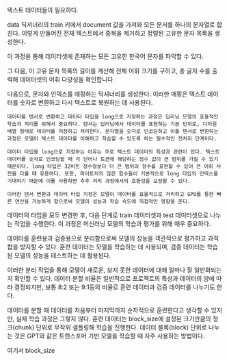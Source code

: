 텍스트 데이터들이 필요하다.

data 딕셔너리의 train 키에서 document 값을 가져와 모든 문서를 하나의 문자열로 합친다.
이렇게 만들어진 전체 텍스트에서 중복을 제거하고 정렬된 고유한 문자 목록을 생성한다.

이 과정을 통해 데이터셋에 존재하는 모든 고유한 한국어 문자를 파악할 수 있다.

그 다음, 이 고유 문자 목록의 길이를 계산해 전체 어휘 크기를 구하고, 총 글자 수를 출력해 데이터셋의 어휘 다양성을 확인합니다.

다음으로, 문자와 인덱스를 매핑하는 딕셔너리를 생성한다. 이러한 매핑은 텍스트 데이터를 숫자로 변환하고 다시 텍스트로 복원하는 데 사용된다.

 `데이터를 텐서로 변환하고 데이터 타입을 long으로 지정하는 과정은 딥러닝 모델의 효율적인 학습과 처리를 위해서 중요하다. 텐서는 딥러닝에서 데이터를 표현하는 기본 단위로, 다차원 배열 형태로 데이터를 저장하고 처리한다. 문자열을 숫자로 인코딩하고 이를 텐서로 변환하는 과정은 모델이 텍스트 데이터를 이해하고 학습할 수 있도록 하는 필수적인 전처리 단계이다.`
 
`데이터 타입을 long으로 지정하는 이유는 주로 텍스트 데이터의 특성과 관련이 있다. 텍스트 데이터를 숫자로 인코딩할 때 각 단어나 토큰에 해당하는 정수 값이 큰 범위를 가질 수 있기 때문이다. long 타입은 32비트 정수형보다 더 큰 범위의 정수를 표현할 수 있어 큰 어휘 사전을 다룰 때 유용하다. 또한, 파이토치의 많은 함수들이 기본적으로 long 타입의 인덱스를 기대하기 때문에 이를 사용하면 추후 처리 과정에서의 호환성을 보장할 수 있다.`

`이러한 텐서 변환과 데이터 타입 지정은 모델이 데이터를 효율적으로 처리하고 GPU를 통한 빠른 연산을 가능하게 함으로써 모델의 성능과 학습 속도에 직접적인 영향을 준다.`

데이터의 타입을 모두 변경한 후, 다음 단계로 train 데이터셋과 test 데이터셋으로 나누는 작업을 수행한다.
이 과정은 머신러닝 모델의 학습과 평가를 위해 매우 중요하다.

데이터를 훈련용과 검증용으로 분리함으로써 모델의 성능을 객관적으로 평가하고 과적합을 방지할 수 있다.
훈련 데이터는 모델을 학습하는 데 사용되며, 검증 데이터는 학습된 모델의 성능을 테스트하는 데 활용된다.

이러한 분리 작업을 통해 모델이 새로운, 보지 못한 데이터에 대해 얼마나 잘 일반화되는지 확인할 수 있다.
데이터 분할 비율은 일반적으로 프로젝트의 특성과 데이터의 양에 따라 결정되지만, 보통 8:2 또는 9:1등의 비율로 훈련 데이터과 검증 데이터를 나누기도 한다.

데이터를 분할 때 데이터를 처음부터 마지막까지 순차적으로 훈련한다고 생각할 수 있지만, 실제 학습 과정은 그렇지 않다. 훈련 데이터는 block_size에 설정된 크기만큼의 청크(chunk) 단위로 무작위 샘플링해 학습을 진행한다. 데이터 블록(block) 단위로 나누는 것은 GPT와 같은 트랜스포머 기반 모델을 학습할 때 자주 사용하는 방법이다.

여기서 block_size


